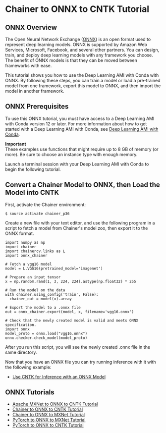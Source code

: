 # Chainer to ONNX to CNTK Tutorial<a name="tutorial-onnx-chainer-cntk"></a>

## ONNX Overview<a name="tutorial-onnx-overview"></a>

The Open Neural Network Exchange \([ONNX](http://onnx.ai/)\) is an open format used to represent deep learning models\. ONNX is supported by Amazon Web Services, Microsoft, Facebook, and several other partners\. You can design, train, and deploy deep learning models with any framework you choose\. The benefit of ONNX models is that they can be moved between frameworks with ease\.

This tutorial shows you how to use the Deep Learning AMI with Conda with ONNX\. By following these steps, you can train a model or load a pre\-trained model from one framework, export this model to ONNX, and then import the model in another framework\.

## ONNX Prerequisites<a name="tutorial-onnx-prereq"></a>

To use this ONNX tutorial, you must have access to a Deep Learning AMI with Conda version 12 or later\. For more information about how to get started with a Deep Learning AMI with Conda, see [Deep Learning AMI with Conda](overview-conda.md)\.

**Important**  
These examples use functions that might require up to 8 GB of memory \(or more\)\. Be sure to choose an instance type with enough memory\.

Launch a terminal session with your Deep Learning AMI with Conda to begin the following tutorial\.

## Convert a Chainer Model to ONNX, then Load the Model into CNTK<a name="tutorial-onnx-chainer-cntk-detail"></a>

First, activate the Chainer environment:

```
$ source activate chainer_p36
```

Create a new file with your text editor, and use the following program in a script to fetch a model from Chainer's model zoo, then export it to the ONNX format\.

```
import numpy as np
import chainer
import chainercv.links as L
import onnx_chainer

# Fetch a vgg16 model
model = L.VGG16(pretrained_model='imagenet')

# Prepare an input tensor
x = np.random.rand(1, 3, 224, 224).astype(np.float32) * 255

# Run the model on the data
with chainer.using_config('train', False):
  chainer_out = model(x).array

# Export the model to a .onnx file
out = onnx_chainer.export(model, x, filename='vgg16.onnx')

# Check that the newly created model is valid and meets ONNX specification.
import onnx
model_proto = onnx.load("vgg16.onnx")
onnx.checker.check_model(model_proto)
```

After you run this script, you will see the newly created \.onnx file in the same directory\.

Now that you have an ONNX file you can try running inference with it with the following example:
+ [Use CNTK for Inference with an ONNX Model](tutorial-cntk-inference-onnx.md)

## ONNX Tutorials<a name="tutorial-onnx-footer"></a>
+ [Apache MXNet to ONNX to CNTK Tutorial](tutorial-onnx-mxnet-cntk.md)
+ [Chainer to ONNX to CNTK Tutorial](#tutorial-onnx-chainer-cntk)
+ [Chainer to ONNX to MXNet Tutorial](tutorial-onnx-chainer-mxnet.md)
+ [PyTorch to ONNX to MXNet Tutorial](tutorial-onnx-pytorch-mxnet.md)
+ [PyTorch to ONNX to CNTK Tutorial](tutorial-onnx-pytorch-cntk.md)